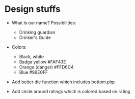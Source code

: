 # Design stuffs #

- What is our name? Possibilities:
	 - Drinking guardian
	 - Drinker's Guide

- Colors:
	- Black, white
	- Badge yellow #FAF43E
	- Orange (danger) #FFD6C4
	- Blue #96E0FF

- Add better die function which includes bottom.php
- Add circle around ratings which is colored based on rating